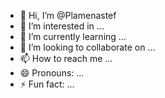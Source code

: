 - 👋 Hi, I’m @Plamenastef
- 👀 I’m interested in ...
- 🌱 I’m currently learning ...
- 💞️ I’m looking to collaborate on ...
- 📫 How to reach me ...
- 😄 Pronouns: ...
- ⚡ Fun fact: ...

<!---
Plamenastef/Plamenastef is a ✨ special ✨ repository because its `README.md` (this file) appears on your GitHub profile.
You can click the Preview link to take a look at your changes.
--->

